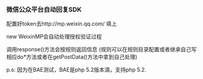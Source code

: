 ### 微信公众平台自动回复SDK

配置好token去http://mp.weixin.qq.com/ 填上

new WeixinMP会自动处理授权验证过程

调用response()方法会按规则返回信息
(规则可以在规则目录配置或者继承自己写相应do*方法或者在getPostData()方法中拿到自己处理)

p.s: 因为在BAE测试，BAE是php 5.2版本滴，支持php 5.2.
